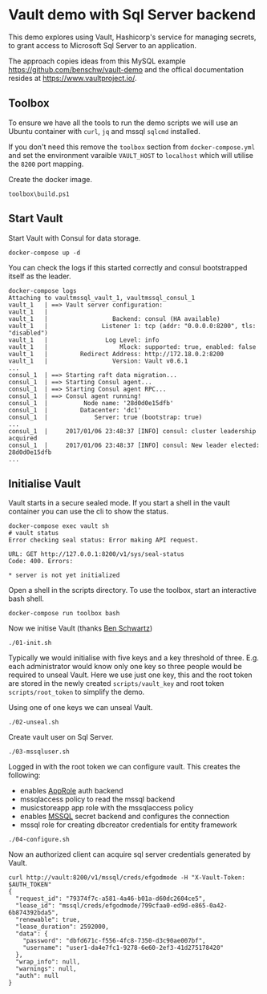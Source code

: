 # Vault demo with Sql Server backend

This demo explores using Vault, Hashicorp's service for managing secrets, to grant access to Microsoft Sql Server to an application.

The approach copies ideas from this MySQL example https://github.com/benschw/vault-demo and the offical documentation resides at https://www.vaultproject.io/.

## Toolbox

To ensure we have all the tools to run the demo scripts we will use an Ubuntu container with `curl`, `jq` and mssql `sqlcmd` installed. 

If you don't need this remove the `toolbox` section from `docker-compose.yml` and set the environment varaible `VAULT_HOST` to `localhost` which will utilise the `8200` port mapping.

Create the docker image.

```
toolbox\build.ps1
```

## Start Vault

Start Vault with Consul for data storage.

```
docker-compose up -d
```

You can check the logs if this started correctly and consul bootstrapped itself as the leader.

```
docker-compose logs
Attaching to vaultmssql_vault_1, vaultmssql_consul_1
vault_1   | ==> Vault server configuration:
vault_1   |
vault_1   |                  Backend: consul (HA available)
vault_1   |               Listener 1: tcp (addr: "0.0.0.0:8200", tls: "disabled")
vault_1   |                Log Level: info
vault_1   |                    Mlock: supported: true, enabled: false
vault_1   |         Redirect Address: http://172.18.0.2:8200
vault_1   |                  Version: Vault v0.6.1
...
consul_1  | ==> Starting raft data migration...
consul_1  | ==> Starting Consul agent...
consul_1  | ==> Starting Consul agent RPC...
consul_1  | ==> Consul agent running!
consul_1  |          Node name: '28d0d0e15dfb'
consul_1  |         Datacenter: 'dc1'
consul_1  |             Server: true (bootstrap: true)
...
consul_1  |     2017/01/06 23:48:37 [INFO] consul: cluster leadership acquired
consul_1  |     2017/01/06 23:48:37 [INFO] consul: New leader elected: 28d0d0e15dfb
...
```


## Initialise Vault

Vault starts in a secure sealed mode. If you start a shell in the vault container you can use the cli to show the status.

```
docker-compose exec vault sh
# vault status
Error checking seal status: Error making API request.

URL: GET http://127.0.0.1:8200/v1/sys/seal-status
Code: 400. Errors:

* server is not yet initialized
```

Open a shell in the scripts directory. To use the toolbox, start an interactive bash shell.

```
docker-compose run toolbox bash
```

Now we initise Vault (thanks [Ben Schwartz](https://github.com/benschw))

```
./01-init.sh
```

Typically we would initialise with five keys and a key threshold of three. E.g. each administrator would know only one key so three people would be required to unseal Vault.
Here we use just one key, this and the root token are stored in the newly created `scripts/vault_key` and root token `scripts/root_token` to simplify the demo.

Using one of one keys we can unseal Vault.

```
./02-unseal.sh
```

Create vault user on Sql Server.

```
./03-mssqluser.sh
```

Logged in with the root token we can configure vault. This creates the following:
- enables [AppRole](https://www.vaultproject.io/docs/auth/approle.html) auth backend
- mssqlaccess policy to read the mssql backend
- musicstoreapp app role with the mssqlaccess policy
- enables [MSSQL](https://www.vaultproject.io/docs/secrets/mssql/index.html) secret backend and configures the connection
- mssql role for creating dbcreator credentials for entity framework

```
./04-configure.sh
```

Now an authorized client can acquire sql server credentials generated by Vault.
```
curl http://vault:8200/v1/mssql/creds/efgodmode -H "X-Vault-Token: $AUTH_TOKEN"
{
  "request_id": "79374f7c-a581-4a46-b01a-d60dc2604ce5",
  "lease_id": "mssql/creds/efgodmode/799cfaa0-ed9d-e865-0a42-6b874392bda5",
  "renewable": true,
  "lease_duration": 2592000,
  "data": {
    "password": "dbfd671c-f556-4fc8-7350-d3c90ae007bf",
    "username": "user1-da4e7fc1-9278-6e60-2ef3-41d275178420"
  },
  "wrap_info": null,
  "warnings": null,
  "auth": null
}
```